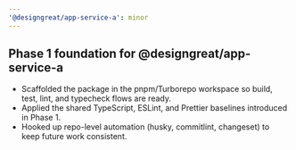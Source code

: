 ```yaml
---
'@designgreat/app-service-a': minor
---
```


## Phase 1 foundation for @designgreat/app-service-a

- Scaffolded the package in the pnpm/Turborepo workspace so build, test, lint, and typecheck flows
  are ready.
- Applied the shared TypeScript, ESLint, and Prettier baselines introduced in Phase 1.
- Hooked up repo-level automation (husky, commitlint, changeset) to keep future work consistent.
